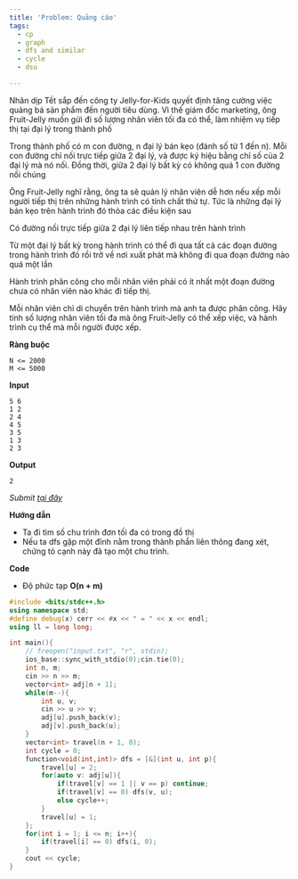```yaml
---
title: 'Problem: Quảng cáo'
tags:
  - cp
  - graph
  - dfs and similar
  - cycle
  - dsu

---
```

Nhân dịp Tết sắp đến công ty Jelly-for-Kids quyết định tăng cường việc quảng bá sản phẩm đến người tiêu dùng. Vì thế giám đốc marketing, ông Fruit-Jelly muốn gửi đi số lượng nhân viên tối đa có thể, làm nhiệm vụ tiếp thị tại đại lý trong thành phố

Trong thành phố có m con đường, n đại lý bán kẹo (đánh số từ 1 đến n). Mỗi con đường chỉ nối trực tiếp giữa 2 đại lý, và được ký hiệu bằng chỉ số của 2 đại lý mà nó nối. Đồng thời, giữa 2 đại lý bất kỳ có không quá 1 con đường nối chúng

Ông Fruit-Jelly nghĩ rằng, ông ta sẽ quản lý nhân viên dễ hơn nếu xếp mỗi người tiếp thị trên những hành trình có tính chất thứ tự. Tức là những đại lý bán kẹo trên hành trình đó thỏa các điều kiện sau

Có đường nối trực tiếp giữa 2 đại lý liên tiếp nhau trên hành trình

Từ một đại lý bất kỳ trong hành trình có thể đi qua tất cả các đoạn đường trong hành trình đó rồi trở về nơi xuất phát mà không đi qua đoạn đường nào quá một lần

Hành trình phân công cho mỗi nhân viên phải có ít nhất một đoạn đường chưa có nhân viên nào khác đi tiếp thị.

Mỗi nhân viên chỉ di chuyển trên hành trình mà anh ta được phân công. Hãy tính số lượng nhân viên tối đa mà ông Fruit-Jelly có thể xếp việc, và hành trình cụ thể mà mỗi người được xếp.

<!--more-->

**Ràng buộc**

```
N <= 2000
M <= 5000
```

**Input**

```
5 6
1 2
2 4
4 5
3 5
1 3
2 3
```

**Output**

```
2
```

*Submit [tại đây](https://oj.vnoi.info/problem/ads)*

**Hướng dẫn**

- Ta đi tìm số chu trình đơn tối đa có trong đồ thị
- Nếu ta dfs gặp một đỉnh nằm trong thành phần liên thông đang xét, chứng tỏ cạnh này đã tạo một chu trình.

**Code**

- Độ phức tạp **O(n + m)**

```cpp
#include <bits/stdc++.h>
using namespace std;
#define debug(x) cerr << #x << " = " << x << endl;
using ll = long long;

int main(){
    // freopen("input.txt", "r", stdin);
    ios_base::sync_with_stdio(0);cin.tie(0);
    int n, m;
    cin >> n >> m;
    vector<int> adj[n + 1];
    while(m--){
        int u, v;
        cin >> u >> v;
        adj[u].push_back(v);
        adj[v].push_back(u);
    }
    vector<int> travel(n + 1, 0);
    int cycle = 0;
    function<void(int,int)> dfs = [&](int u, int p){
        travel[u] = 2;
        for(auto v: adj[u]){
            if(travel[v] == 1 || v == p) continue;
            if(travel[v] == 0) dfs(v, u);
            else cycle++;
        }
        travel[u] = 1;
    };
    for(int i = 1; i <= n; i++){
        if(travel[i] == 0) dfs(i, 0);
    }
    cout << cycle;
}
```
